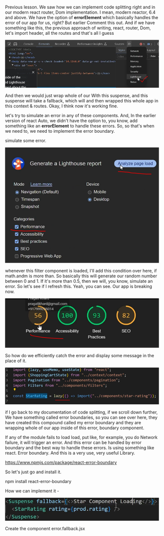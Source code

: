Previous lesson. We saw how we can implement code splitting right and in our modern react router, Dom implementation. I mean, modern reactor, 6.4 and above. We have the option of **errorElement** which basically handles the error of our app for us, right? But earlier Comment this out. And if we have something like this, the previous approach of writing, react, router, Dom, let's import header, all the routes and that's all I guess

![alt text](image-1.png)

And then we would just wrap whole of our With this suspense, and this suspense will take a fallback, which will and then wrapped this whole app in this context & routes. Okay, I think now it's working fine. 

let's try to simulate an error in any of these components. And, In the earlier version of react Auto, we didn't have the option to, you know, add something like an  **errorElement** to handle these errors. So, so that's when we need to, we need to implement the error boundary.

simulate some error. 

![alt text](image-2.png)

whenever this filter component is loaded, I'll add this condition over here, if math.andm is more than. So basically this will generate our random number between 0 and 1. If it's more than 0.5, then we will, you know, simulate an error. So let's see if I refresh this. Yeah, you can see. Our app is breaking now.

![alt text](image-3.png)

So how do we efficiently catch the error and display some message in the place of it.

![alt text](image-4.png)

if I go back to my documentation of code splitting, if we scroll down further, We have something called error boundaries, so you can see over here, they have created this compound called my error boundary and they are wrapping whole of our app inside of this error, boundary component.

If any of the module fails to load load, put like, for example, you do Network failure, it will trigger an error. And this error can be handled by error boundary and the best way to handle these errors. Is using something like react. Error boundary. And this is a very use, very useful Library. 

https://www.npmjs.com/package/react-error-boundary

So let's just go and install it.

npm install react-error-boundary

How we can implement it -

![alt text](image-5.png)

Create the component error.fallback.jsx